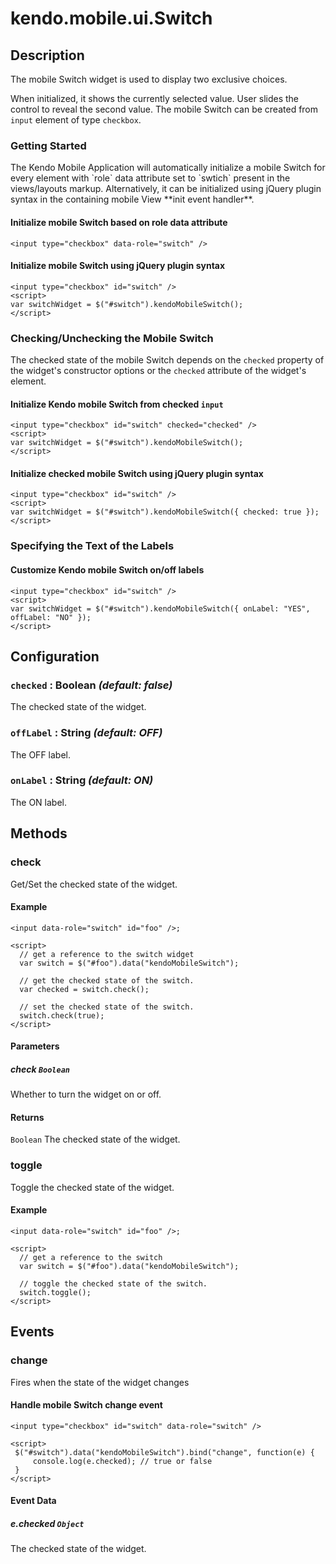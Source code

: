 # kendo.mobile.ui.Switch

## Description



The mobile Switch widget is used to display two exclusive choices.

When initialized, it shows the currently selected value. User slides the control to reveal the second value.
The mobile Switch can be created from `input` element of type `checkbox`.

### Getting Started


<p> The Kendo Mobile Application will automatically initialize a mobile Switch for every element with `role` data attribute set to `swtich` present in the views/layouts markup.
Alternatively, it can be initialized using jQuery plugin syntax in the containing mobile View **init event handler**.

#### Initialize mobile Switch based on role data attribute

    <input type="checkbox" data-role="switch" />

#### Initialize mobile Switch using jQuery plugin syntax

    <input type="checkbox" id="switch" />
    <script>
    var switchWidget = $("#switch").kendoMobileSwitch();
    </script>

### Checking/Unchecking the Mobile Switch

The checked state of the mobile Switch depends on the `checked` property of the widget's constructor options
or the `checked` attribute of the widget's element.

#### Initialize Kendo mobile Switch from checked `input`

    <input type="checkbox" id="switch" checked="checked" />
    <script>
    var switchWidget = $("#switch").kendoMobileSwitch();
    </script>

#### Initialize checked mobile Switch using jQuery plugin syntax

    <input type="checkbox" id="switch" />
    <script>
    var switchWidget = $("#switch").kendoMobileSwitch({ checked: true });
    </script>

### Specifying the Text of the Labels

#### Customize Kendo mobile Switch on/off labels

    <input type="checkbox" id="switch" />
    <script>
    var switchWidget = $("#switch").kendoMobileSwitch({ onLabel: "YES", offLabel: "NO" });
    </script>

## Configuration

### `checked` : **Boolean** *(default: false)*

 The checked state of the widget.

### `offLabel` : **String** *(default: OFF)*

 The OFF label.

### `onLabel` : **String** *(default: ON)*

 The ON label.

## Methods

### check

Get/Set the checked state of the widget.

#### Example

    <input data-role="switch" id="foo" />;
    
    <script>
      // get a reference to the switch widget
      var switch = $("#foo").data("kendoMobileSwitch");
    
      // get the checked state of the switch.
      var checked = switch.check();
    
      // set the checked state of the switch.
      switch.check(true);
    </script>

#### Parameters

##### check `Boolean`

Whether to turn the widget on or off.

#### Returns

`Boolean` The checked state of the widget.

### toggle

Toggle the checked state of the widget.

#### Example

    <input data-role="switch" id="foo" />;
    
    <script>
      // get a reference to the switch
      var switch = $("#foo").data("kendoMobileSwitch");
    
      // toggle the checked state of the switch.
      switch.toggle();
    </script>

## Events

### change

Fires when the state of the widget changes

#### Handle mobile Switch change event

    <input type="checkbox" id="switch" data-role="switch" />
    
    <script>
     $("#switch").data("kendoMobileSwitch").bind("change", function(e) {
         console.log(e.checked); // true or false
     }
    </script>

#### Event Data

##### e.checked `Object`

The checked state of the widget.